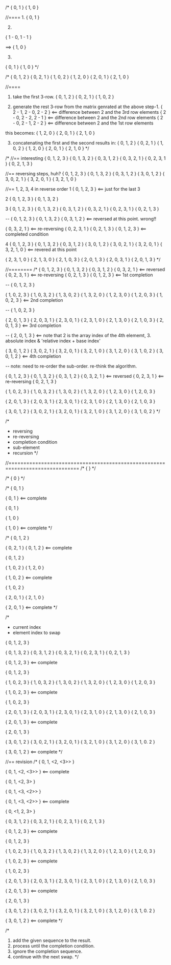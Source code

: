 /*
{ 0, 1 }
{ 1, 0 }

//====
1.
{ 0, 1 }

2.
{ 1 - 0, 1 - 1 }

==>
{ 1, 0 }

3.
{ 0, 1 }
{ 1, 0 }
*/

/*
{ 0, 1, 2 }
{ 0, 2, 1 }
{ 1, 0, 2 }
{ 1, 2, 0 }
{ 2, 0, 1 }
{ 2, 1, 0 }

//====
1. take the first 3-row.
{ 0, 1, 2 }
{ 0, 2, 1 }
{ 1, 0, 2 }

2. generate the rest 3-row from the matrix genrated at the above step-1.
{ 2 - 1, 2 - 0, 2 - 2 }     <== difference between 2 and the 3rd row elements
{ 2 - 0, 2 - 2, 2 - 1 }     <== difference between 2 and the 2nd row elements
{ 2 - 0, 2 - 1, 2 - 2 }     <== difference between 2 and the 1st row elements

this becomes:
{ 1, 2, 0 }
{ 2, 0, 1 }
{ 2, 1, 0 }

3. concatenating the first and the second results in:
{ 0, 1, 2 }
{ 0, 2, 1 }
{ 1, 0, 2 }
{ 1, 2, 0 }
{ 2, 0, 1 }
{ 2, 1, 0 }
*/

/*
//== interesting
{ 0, 1, 2, 3 }
{ 0, 1, 3, 2 }
{ 0, 3, 1, 2 }
{ 0, 3, 2, 1 }
{ 0, 2, 3, 1 }
{ 0, 2, 1, 3 }

//== reversing steps, huh?
{ 0, 1, 2, 3 }
{ 0, 1, 3, 2 }
{ 0, 3, 1, 2 }
{ 3, 0, 1, 2 }
{ 3, 0, 2, 1 }
{ 3, 2, 0, 1 }
{ 3, 2, 1, 0 }

//== 1, 2, 3, 4 in reverse order
1
{ 0, 1, 2, 3 }  <== just for the last 3

2
{ 0, 1, 2, 3 }
{ 0, 1, 3, 2 }

3
{ 0, 1, 2, 3 }
{ 0, 1, 3, 2 }
{ 0, 3, 1, 2 }
{ 0, 3, 2, 1 }
{ 0, 2, 3, 1 }
{ 0, 2, 1, 3 }

--
{ 0, 1, 2, 3 }
{ 0, 1, 3, 2 }
{ 0, 3, 1, 2 } <== reversed at this point. wrong!!

{ 0, 3, 2, 1 } <== re-reversing
{ 0, 2, 3, 1 }
{ 0, 2, 1, 3 }
{ 0, 1, 2, 3 } <== completed condition

4
{ 0, 1, 2, 3 }
{ 0, 1, 3, 2 }
{ 0, 3, 1, 2 }
{ 3, 0, 1, 2 }
{ 3, 0, 2, 1 }
{ 3, 2, 0, 1 }
{ 3, 2, 1, 0 } <== revered at this point

{ 2, 3, 1, 0 }
{ 2, 1, 3, 0 }
{ 2, 1, 0, 3 }
{ 2, 0, 1, 3 }
{ 2, 0, 3, 1 }
{ 2, 0, 1, 3 }
*/

//========
/*
{ 0, 1, 2, 3 }
{ 0, 1, 3, 2 }
{ 0, 3, 1, 2 }
{ 0, 3, 2, 1 } <== reversed
{ 0, 2, 3, 1 } <== re-reversing
{ 0, 2, 1, 3 }
{ 0, 1, 2, 3 } <== 1st completion

--
{ 0, 1, 2, 3 }

{ 1, 0, 2, 3 }
{ 1, 0, 3, 2 }
{ 1, 3, 0, 2 }
{ 1, 3, 2, 0 }
{ 1, 2, 3, 0 }
{ 1, 2, 0, 3 }
{ 1, 0, 2, 3 } <== 2nd completion

--
{ 1, 0, 2, 3 }

{ 2, 0, 1, 3 }
{ 2, 0, 3, 1 }
{ 2, 3, 0, 1 }
{ 2, 3, 1, 0 }
{ 2, 1, 3, 0 }
{ 2, 1, 0, 3 }
{ 2, 0, 1, 3 } <== 3rd completion

--
{ 2, 0, 1, 3 } <== note that 2 is the array index of the 4th elememt, 3.
                    absolute index & 'relative index + base index'

{ 3, 0, 1, 2 }
{ 3, 0, 2, 1 }
{ 3, 2, 0, 1 }
{ 3, 2, 1, 0 }
{ 3, 1, 2, 0 }
{ 3, 1, 0, 2 }
{ 3, 0, 1, 2 } <== 4th completion

--
note: need to re-order the sub-order. re-think the algorithm.

{ 0, 1, 2, 3 }
{ 0, 1, 3, 2 }
{ 0, 3, 1, 2 }
{ 0, 3, 2, 1 } <== reversed
{ 0, 2, 3, 1 } <== re-reversing
{ 0, 2, 1, 3 }

{ 1, 0, 2, 3 }
{ 1, 0, 3, 2 }
{ 1, 3, 0, 2 }
{ 1, 3, 2, 0 }
{ 1, 2, 3, 0 }
{ 1, 2, 0, 3 }

{ 2, 0, 1, 3 }
{ 2, 0, 3, 1 }
{ 2, 3, 0, 1 }
{ 2, 3, 1, 0 }
{ 2, 1, 3, 0 }
{ 2, 1, 0, 3 }

{ 3, 0, 1, 2 }
{ 3, 0, 2, 1 }
{ 3, 2, 0, 1 }
{ 3, 2, 1, 0 }
{ 3, 1, 2, 0 }
{ 3, 1, 0, 2 }
*/

/*
- reversing
- re-reversing
- completion condition
- sub-element
- recursion
*/

//==============================================================================
/*
{ }
*/


/*
{ 0 }
*/


/*
{ 0, 1 }

{ 0, 1 } <== complete


{ 0, 1 }

{ 1, 0 }

{ 1, 0 } <== complete
*/


/*
{ 0, 1, 2 }

{ 0, 2, 1 }
{ 0, 1, 2 } <== complete


{ 0, 1, 2 }

{ 1, 0, 2 }
{ 1, 2, 0 }

{ 1, 0, 2 } <== complete


{ 1, 0, 2 }

{ 2, 0, 1 }
{ 2, 1, 0 }

{ 2, 0, 1 } <== complete
*/

/*
- current index
- element index to swap

{ 0, 1, 2, 3 }

{ 0, 1, 3, 2 }
{ 0, 3, 1, 2 }
{ 0, 3, 2, 1 }
{ 0, 2, 3, 1 }
{ 0, 2, 1, 3 }

{ 0, 1, 2, 3 } <== complete

{ 0, 1, 2, 3 }

{ 1, 0, 2, 3 }
{ 1, 0, 3, 2 }
{ 1, 3, 0, 2 }
{ 1, 3, 2, 0 }
{ 1, 2, 3, 0 }
{ 1, 2, 0, 3 }

{ 1, 0, 2, 3 } <== complete

{ 1, 0, 2, 3 }

{ 2, 0, 1, 3 }
{ 2, 0, 3, 1 }
{ 2, 3, 0, 1 }
{ 2, 3, 1, 0 }
{ 2, 1, 3, 0 }
{ 2, 1, 0, 3 }

{ 2, 0, 1, 3 } <== complete

{ 2, 0, 1, 3 }

{ 3, 0, 1, 2 }
{ 3, 0, 2, 1 }
{ 3, 2, 0, 1 }
{ 3, 2, 1, 0 }
{ 3, 1, 2, 0 }
{ 3, 1, 0. 2 }

{ 3, 0, 1, 2 } <== complete
*/


//== revision
/*
{ 0, 1, <2, <3>> }

{ 0, 1, <2, <3>> } <== complete

{ 0, 1, <2, 3> }

{ 0, 1, <3, <2>> }

{ 0, 1, <3, <2>> } <== complete

{ 0, <1, 2, 3> }

{ 0, 3, 1, 2 }
{ 0, 3, 2, 1 }
{ 0, 2, 3, 1 }
{ 0, 2, 1, 3 }

{ 0, 1, 2, 3 } <== complete

{ 0, 1, 2, 3 }

{ 1, 0, 2, 3 }
{ 1, 0, 3, 2 }
{ 1, 3, 0, 2 }
{ 1, 3, 2, 0 }
{ 1, 2, 3, 0 }
{ 1, 2, 0, 3 }

{ 1, 0, 2, 3 } <== complete

{ 1, 0, 2, 3 }

{ 2, 0, 1, 3 }
{ 2, 0, 3, 1 }
{ 2, 3, 0, 1 }
{ 2, 3, 1, 0 }
{ 2, 1, 3, 0 }
{ 2, 1, 0, 3 }

{ 2, 0, 1, 3 } <== complete

{ 2, 0, 1, 3 }

{ 3, 0, 1, 2 }
{ 3, 0, 2, 1 }
{ 3, 2, 0, 1 }
{ 3, 2, 1, 0 }
{ 3, 1, 2, 0 }
{ 3, 1, 0. 2 }

{ 3, 0, 1, 2 } <== complete
*/

/*
1. add the given sequence to the result.
2. process until the completion condition.
3. ignore the completion sequence.
4. continue with the next swap.
*/
